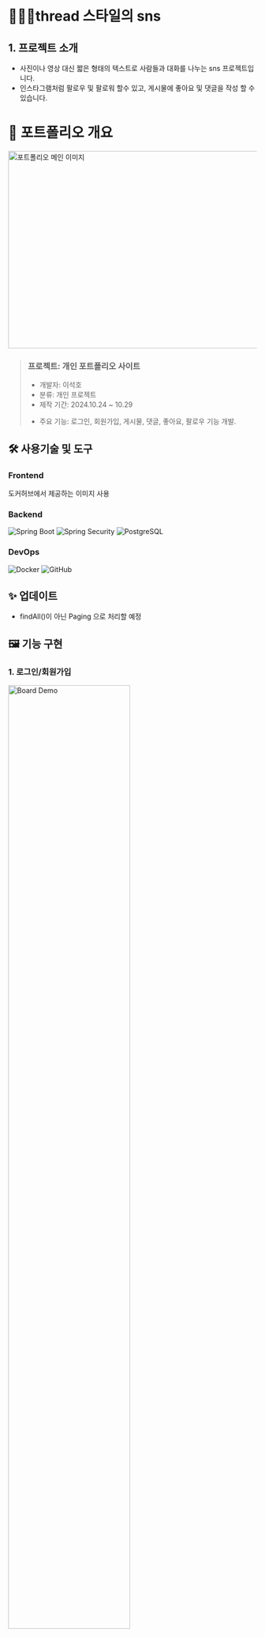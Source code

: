 # 🧑‍🤝‍🧑thread 스타일의 sns



## 1. 프로젝트 소개
- 사진이나 영상 대신 짧은 형태의 텍스트로 사람들과 대화를 나누는 sns 프로젝트입니다.
- 인스타그램처럼 팔로우 및 팔로워 할수 있고, 게시물에 좋아요 및 댓글을 작성 할 수 있습니다.

# 📝 포트폴리오 개요


  <img src="https://github.com/user-attachments/assets/62e62850-dc3c-4637-aae2-ac37c65a0deab" width="700" height="400" alt="포트폴리오 메인 이미지" />


> ### 프로젝트: 개인 포트폴리오 사이트
>
> - 개발자: 이석호  
>- 분류: 개인 프로젝트  
>- 제작 기간: 2024.10.24 ~ 10.29  
><!-- - 배포일: 2021.10.05-->
> - 주요 기능: 로그인, 회원가입, 게시물, 댓글, 좋아요, 팔로우 기능 개발.


## 🛠 사용기술 및 도구

### Frontend
도커허브에서 제공하는 이미지 사용

### Backend
![Spring Boot](https://img.shields.io/badge/-Spring_Boot-6DB33F?logo=springboot&logoColor=white&style=flat)
![Spring Security](https://img.shields.io/badge/-Spring_Security-6DB33F?logo=springsecurity&logoColor=white&style=flat)
![PostgreSQL](https://img.shields.io/badge/-PostgreSQL-4169E1?logo=postgresql&logoColor=white&style=flat)

### DevOps
![Docker](https://img.shields.io/badge/-Docker-2496ED?logo=docker&logoColor=white&style=flat)
![GitHub](https://img.shields.io/badge/-GitHub-181717?logo=github&logoColor=white&style=flat)

<!-- ## 🔗 링크
- 웹사이트: [https://keemtj.com](https://keemtj.com)-->

## ✨ 업데이트
- findAll()이 아닌 Paging 으로 처리할 예정

## 🖼 기능 구현

### 1. 로그인/회원가입
<img src="https://github.com/user-attachments/assets/b63d1021-8018-49a2-8c81-8ac5bfde33ec" width="70%" alt="Board Demo">

- 로그인/회원가입 기능 구현함.
- 회원가입 안되면 로그인이 안되게 구현함.
  

### 2. 게시물/댓글/좋아요/팔로우 
<img src="https://github.com/user-attachments/assets/b9641119-76b4-4022-8dff-e1866d2b03ca" width="70%" alt="Board Demo">

- 게시물을 작성하고 본인 및 다른사용자가 좋아요 및 답글을 만들수 있도록 함.
- 본인에게 온 팔로우 요청 및 좋아요 를 확인할수 있도록 함.
- 팔로워 및 팔로잉 요청을 수락하거나 취소할경우 변경이 보이도록 함.
- 본인계정에서 프로필 편집, 작성한 게시물 및 답글을 한번에 볼 수 있고, 수정하거나 삭제 할 수 있도록 함.





